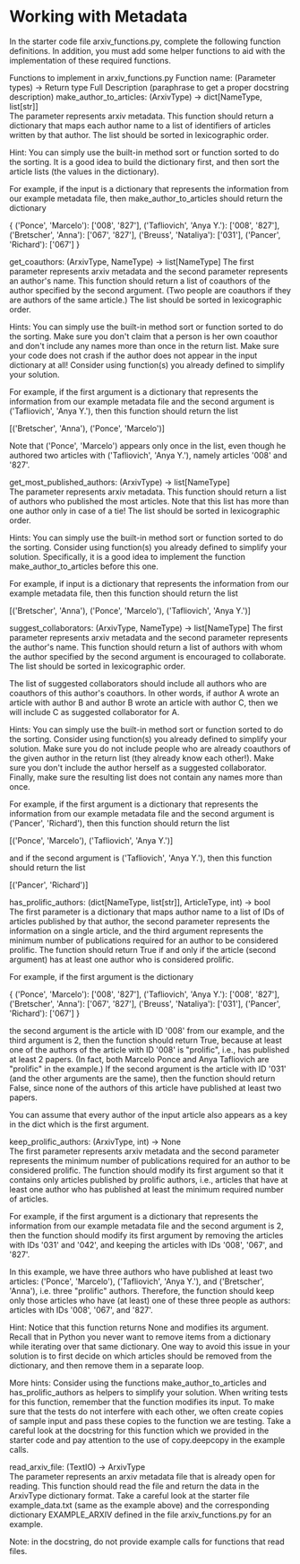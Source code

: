 # Working with Metadata
In the starter code file arxiv_functions.py, complete the following function definitions. In addition, you must add some helper functions to aid with the implementation of these required functions.

Functions to implement in arxiv_functions.py
Function name:
(Parameter types) -> Return type	Full Description (paraphrase to get a proper docstring description)
make_author_to_articles:
(ArxivType) -> dict[NameType, list[str]]	
The parameter represents arxiv metadata. This function should return a dictionary that maps each author name to a list of identifiers of articles written by that author. The list should be sorted in lexicographic order.

Hint: You can simply use the built-in method sort or function sorted to do the sorting. It is a good idea to build the dictionary first, and then sort the article lists (the values in the dictionary).

For example, if the input is a dictionary that represents the information from our example metadata file, then make_author_to_articles should return the dictionary

{
    ('Ponce', 'Marcelo'): ['008', '827'],
    ('Tafliovich', 'Anya Y.'): ['008', '827'],
    ('Bretscher', 'Anna'): ['067', '827'],
    ('Breuss', 'Nataliya'): ['031'],
    ('Pancer', 'Richard'): ['067']
}
      
get_coauthors:
(ArxivType, NameType) -> list[NameType]	
The first parameter represents arxiv metadata and the second parameter represents an author's name. This function should return a list of coauthors of the author specified by the second argument. (Two people are coauthors if they are authors of the same article.) The list should be sorted in lexicographic order.

Hints: You can simply use the built-in method sort or function sorted to do the sorting. Make sure you don't claim that a person is her own coauthor and don't include any names more than once in the return list. Make sure your code does not crash if the author does not appear in the input dictionary at all! Consider using function(s) you already defined to simplify your solution.

For example, if the first argument is a dictionary that represents the information from our example metadata file and the second argument is ('Tafliovich', 'Anya Y.'), then this function should return the list

[('Bretscher', 'Anna'), ('Ponce', 'Marcelo')]
      
Note that ('Ponce', 'Marcelo') appears only once in the list, even though he authored two articles with ('Tafliovich', 'Anya Y.'), namely articles '008' and '827'.

get_most_published_authors:
(ArxivType) -> list[NameType]	
The parameter represents arxiv metadata. This function should return a list of authors who published the most articles. Note that this list has more than one author only in case of a tie! The list should be sorted in lexicographic order.

Hints: You can simply use the built-in method sort or function sorted to do the sorting. Consider using function(s) you already defined to simplify your solution. Specifically, it is a good idea to implement the function make_author_to_articles before this one.

For example, if input is a dictionary that represents the information from our example metadata file, then this function should return the list

[('Bretscher', 'Anna'), ('Ponce', 'Marcelo'), ('Tafliovich', 'Anya Y.')]
      
suggest_collaborators:
(ArxivType, NameType) -> list[NameType]	
The first parameter represents arxiv metadata and the second parameter represents the author's name. This function should return a list of authors with whom the author specified by the second argument is encouraged to collaborate. The list should be sorted in lexicographic order.

The list of suggested collaborators should include all authors who are coauthors of this author's coauthors. In other words, if author A wrote an article with author B and author B wrote an article with author C, then we will include C as suggested collaborator for A.

Hints: You can simply use the built-in method sort or function sorted to do the sorting. Consider using function(s) you already defined to simplify your solution. Make sure you do not include people who are already coauthors of the given author in the return list (they already know each other!). Make sure you don't include the author herself as a suggested collaborator. Finally, make sure the resulting list does not contain any names more than once.

For example, if the first argument is a dictionary that represents the information from our example metadata file and the second argument is ('Pancer', 'Richard'), then this function should return the list

[('Ponce', 'Marcelo'), ('Tafliovich', 'Anya Y.')]
      
and if the second argument is ('Tafliovich', 'Anya Y.'), then this function should return the list

[('Pancer', 'Richard')]
      
has_prolific_authors:
(dict[NameType, list[str]], ArticleType, int) -> bool	
The first parameter is a dictionary that maps author name to a list of IDs of articles published by that author, the second parameter represents the information on a single article, and the third argument represents the minimum number of publications required for an author to be considered prolific. The function should return True if and only if the article (second argument) has at least one author who is considered prolific.

For example, if the first argument is the dictionary

{
    ('Ponce', 'Marcelo'): ['008', '827'],
    ('Tafliovich', 'Anya Y.'): ['008', '827'],
    ('Bretscher', 'Anna'): ['067', '827'],
    ('Breuss', 'Nataliya'): ['031'],
    ('Pancer', 'Richard'): ['067']
}
      
the second argument is the article with ID '008' from our example, and the third argument is 2, then the function should return True, because at least one of the authors of the article with ID '008' is "prolific", i.e., has published at least 2 papers. (In fact, both Marcelo Ponce and Anya Tafliovich are "prolific" in the example.) If the second argument is the article with ID '031' (and the other arguments are the same), then the function should return False, since none of the authors of this article have published at least two papers.

You can assume that every author of the input article also appears as a key in the dict which is the first argument.

keep_prolific_authors:
(ArxivType, int) -> None	
The first parameter represents arxiv metadata and the second parameter represents the minimum number of publications required for an author to be considered prolific. The function should modify its first argument so that it contains only articles published by prolific authors, i.e., articles that have at least one author who has published at least the minimum required number of articles.

For example, if the first argument is a dictionary that represents the information from our example metadata file and the second argument is 2, then the function should modify its first argument by removing the articles with IDs '031' and '042', and keeping the articles with IDs '008', '067', and '827'.

In this example, we have three authors who have published at least two articles: ('Ponce', 'Marcelo'), ('Tafliovich', 'Anya Y.'), and ('Bretscher', 'Anna'), i.e. three "prolific" authors. Therefore, the function should keep only those articles who have (at least) one of these three people as authors: articles with IDs '008', '067', and '827'.

Hint: Notice that this function returns None and modifies its argument. Recall that in Python you never want to remove items from a dictionary while iterating over that same dictionary. One way to avoid this issue in your solution is to first decide on which articles should be removed from the dictionary, and then remove them in a separate loop.

More hints: Consider using the functions make_author_to_articles and has_prolific_authors as helpers to simplify your solution. When writing tests for this function, remember that the function modifies its input. To make sure that the tests do not interfere with each other, we often create copies of sample input and pass these copies to the function we are testing. Take a careful look at the docstring for this function which we provided in the starter code and pay attention to the use of copy.deepcopy in the example calls.

read_arxiv_file:
(TextIO) -> ArxivType	
The parameter represents an arxiv metadata file that is already open for reading. This function should read the file and return the data in the ArxivType dictionary format. Take a careful look at the starter file example_data.txt (same as the example above) and the corresponding dictionary EXAMPLE_ARXIV defined in the file arxiv_functions.py for an example.

Note: in the docstring, do not provide example calls for functions that read files.
